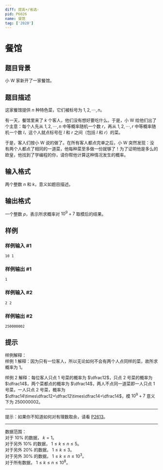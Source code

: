 ```yaml
---
diff: 提高+/省选-
pid: P6026
name: 餐馆
tag: ['2020']
---
```

# 餐馆
## 题目背景

小 W 家新开了一家餐馆。
## 题目描述

这家餐馆提供 $n$ 种特色菜，它们被标号为 $1,2,\cdots,n$。

有一天，餐馆里来了 $k$ 个客人，他们没有想好要吃什么。于是，小 W 给他们出了个主意：每个人先从 $1,2,\cdots,n$ 中等概率随机一个数 $r$，再从
 $1,2,\cdots,r$ 中等概率随机一个数 $l$，这个人就点标号在 $l$ 和 $r$ 之间（包括 $l$ 和 $r$）的菜。

于是，客人们按小 W 说的做了。在所有客人都点完单之后，小 W 突然发现：没有两个人都点了相同的一道菜，他每种菜至多做一份就够了！为了证明他是多么的欧皇，他找到了学编程的你，请你帮他计算这种情况发生的概率。
## 输入格式

两个整数 $n$ 和 $k$，意义如题目描述。
## 输出格式

一个整数 $p$，表示所求概率对 $10^9+7$ 取模后的结果。
## 样例

### 样例输入 #1
```
10 1

```
### 样例输出 #1
```
1
```
### 样例输入 #2
```
2 2

```
### 样例输出 #2
```
250000002
```
## 提示

样例解释：  
样例 $1$ 解释：因为只有一位客人，所以无论如何不会有两个人点同样的菜，故所求概率为 $1$。

样例 $2$ 解释：每位客人只点 $1$ 号菜的概率为 $\dfrac12$，只点 $2$ 号菜的概率为 $\dfrac14$，两个菜都点的概率为 $\dfrac14$，两人不点同一道菜即一人只点 $1$ 号菜，一人只点 $2$ 号菜，概率为
 $\dfrac14\times\dfrac12+\dfrac12\times\dfrac14=\dfrac14$，模 $10^9+7$ 意义下为
 $250000002$。
*********

提示：如果你不知道如何对有理数取余，请看 [P2613](https://www.luogu.com.cn/problem/P2613)。

********
数据范围：  
对于 $10\%$ 的数据， $k=1$。  
对于另外 $10\%$ 的数据， $1\le k\le n\le5$。  
对于另外 $20\%$ 的数据， $1\le k\le3$。  
对于另外 $30\%$ 的数据， $1\le k\le n\le10^3$。  
对于所有数据， $1\le k\le n\le 10^8$。
